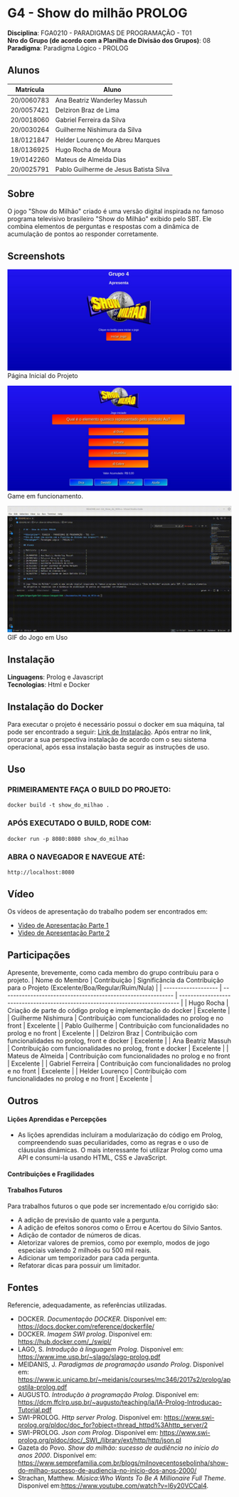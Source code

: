 # G4 - Show do milhão PROLOG

**Disciplina**: FGA0210 - PARADIGMAS DE PROGRAMAÇÃO - T01 <br>
**Nro do Grupo (de acordo com a Planilha de Divisão dos Grupos)**: 08<br>
**Paradigma**: Paradigma Lógico - PROLOG<br>

## Alunos

| Matrícula  | Aluno                                  |
| ---------- | -------------------------------------- |
| 20/0060783 | Ana Beatriz Wanderley Massuh           |
| 20/0057421 | Delziron Braz de Lima                  |
| 20/0018060 | Gabriel Ferreira da Silva              |
| 20/0030264 | Guilherme Nishimura da Silva           |
| 18/0121847 | Helder Lourenço de Abreu Marques       |
| 18/0136925 | Hugo Rocha de Moura                    |
| 19/0142260 | Mateus de Almeida Dias                 |
| 20/0025791 | Pablo Guilherme de Jesus Batista Silva |

## Sobre 

O jogo "Show do Milhão" criado é uma versão digital inspirada no famoso programa televisivo brasileiro "Show do Milhão" exibido pelo SBT. Ele combina elementos de perguntas e respostas com a dinâmica de acumulação de pontos ao responder corretamente.

## Screenshots

![Screenshot 1](./img/Titulo.jpeg)
Página Inicial do Projeto

![Screenshot 2](./img/game.jpeg)
Game em funcionamento.

![GIF de Uso](./img/uso.gif)
GIF do Jogo em Uso

## Instalação 

**Linguagens**: Prolog e Javascript <br>
**Tecnologias**: Html e Docker<br>

## Instalação do Docker

Para executar o projeto é necessário possui o docker em sua máquina, tal pode ser encontrado a seguir: [Link de Instalação](https://docs.docker.com/engine/install/). Após entrar no link, procurar a sua perspectiva instalação de acordo com o seu sistema operacional, após essa instalação basta seguir as instruções de uso.

## Uso 

### PRIMEIRAMENTE FAÇA O BUILD DO PROJETO:

    docker build -t show_do_milhao .

### APÓS EXECUTADO O BUILD, RODE COM:

    docker run -p 8080:8080 show_do_milhao

### ABRA O NAVEGADOR E NAVEGUE ATÉ:

    http://localhost:8080

## Vídeo

Os vídeos de apresentação do trabalho podem ser encontrados em:

- [Video de Apresentação Parte 1](./videos/video_1.mkv)
- [Video de Apresentação Parte 2](./videos/video_2.mkv)

## Participações

Apresente, brevemente, como cada membro do grupo contribuiu para o projeto.
| Nome do Membro      | Contribuição                                                 | Significância da Contribuição para o Projeto (Excelente/Boa/Regular/Ruim/Nula) |
| ------------------- | ------------------------------------------------------------ | ------------------------------------------------------------------------------ |
| Hugo Rocha          | Criação de parte do código prolog e implementação do  docker | Excelente                                                                      |
| Guilherme Nishimura | Contribuição com funcionalidades no prolog e no front        | Excelente                                                                      |
| Pablo Guilherme     | Contribuição com funcionalidades no prolog e no front        | Excelente                                                                      |
| Delziron Braz       | Contribuição com funcionalidades no prolog, front e docker   | Excelente                                                                      |
| Ana Beatriz Massuh  | Contribuição com funcionalidades no prolog, front e docker   | Excelente                                                                      |
| Mateus de Almeida   | Contribuição com funcionalidades no prolog e no front        | Excelente                                                                      |
| Gabriel Ferreira    | Contribuição com funcionalidades no prolog e no front        | Excelente                                                                      |
| Helder Lourenço     | Contribuição com funcionalidades no prolog e no front        | Excelente                                                                      |

## Outros

#### Lições Aprendidas e Percepções
- As lições aprendidas incluíram a modularização do código em Prolog, compreendendo suas peculiaridades, 
como as regras e o uso de cláusulas dinâmicas. O mais interessante foi utilizar Prolog como uma API e 
consumi-la usando HTML, CSS e JavaScript.

#### Contribuições e Fragilidades

#### Trabalhos Futuros

Para trabalhos futuros o que pode ser incrementado e/ou corrigido são:

- A adição de previsão de quanto vale a pergunta.
- A adição de efeitos sonoros como o Errou e Acertou do Silvio Santos.
- Adição de contador de números de dicas.
- Aletorizar valores de premios, como por exemplo, modos de jogo especiais valendo 2 milhoẽs ou 500 mil reais.
- Adicionar um temporizador para cada pergunta.
- Refatorar dicas para possuir um limitador.

## Fontes

Referencie, adequadamente, as referências utilizadas.

- DOCKER. *Documentação DOCKER*. Disponível em: <https://docs.docker.com/reference/dockerfile/>
- DOCKER. *Imagem SWI prolog*. Disponível em: <https://hub.docker.com/_/swipl/>
- LAGO, S. *Introdução à linguagem Prolog*. Disponível em: <https://www.ime.usp.br/~slago/slago-prolog.pdf>
- MEIDANIS, J. *Paradigmas de programação usando Prolog*. Disponível em: <https://www.ic.unicamp.br/~meidanis/courses/mc346/2017s2/prolog/apostila-prolog.pdf>
- AUGUSTO. *Introdução à programação Prolog*. Disponível em: <https://dcm.ffclrp.usp.br/~augusto/teaching/ia/IA-Prolog-Introducao-Tutorial.pdf>
- SWI-PROLOG. *Http server Prolog*. Disponível em: <https://www.swi-prolog.org/pldoc/doc_for?object=thread_httpd%3Ahttp_server/2>
- SWI-PROLOG. *Json com Prolog*. Disponível em: <https://www.swi-prolog.org/pldoc/doc/_SWI_/library/ext/http/http/json.pl>
- Gazeta do Povo. *Show do milhão: sucesso de audiência no início do anos 2000*. Disponível em: https://www.semprefamilia.com.br/blogs/milnovecentosebolinha/show-do-milhao-sucesso-de-audiencia-no-inicio-dos-anos-2000/
- Strachan, Matthew. *Música:Who Wants To Be A Millionaire Full Theme*. Disponível em:https://www.youtube.com/watch?v=l6y20VCCal4.
